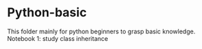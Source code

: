 # Python-basic
This folder mainly for python beginners to grasp basic knowledge.
Notebook 1: study class inheritance 
